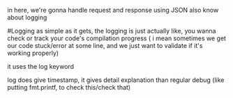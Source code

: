 in here, we're gonna handle request and response using JSON also know about logging



#Logging
as simple as it gets, the logging is just actually like, you wanna check or track your code's compilation progress ( i mean sometimes we get our code stuck/error at some line, and we just want to validate if it's working properly)

it uses the log keyword

log does give timestamp, it gives detail explanation than regular debug 
(like putting fmt.printf, to check this/check that)